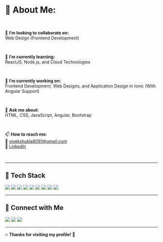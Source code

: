 <h1 align="left">💫 About Me:</h1>

<br>

🤝 **I’m looking to collaborate on:**  
Web Design (Frontend Development)  

<br>

🌱 **I’m currently learning:**  
ReactJS, Node.js, and Cloud Technologies  

<br>

🔭 **I’m currently working on:**  
Frontend Development, Web Designs, and Application Design in Ionic (With Angular Support)  

<br>

💬 **Ask me about:**  
HTML, CSS, JavaScript, Angular, Bootstrap  

<br>

📫 **How to reach me:**  
📧 [vivekshukla8091@gmail.com](mailto:vivekshukla8091@gmail.com)  
🔗 [LinkedIn](https://www.linkedin.com/in/vivek-shukla-b26966276/)  

<br>

---

## 📌 Tech Stack

<p align="left">
  <img src="https://img.shields.io/badge/JavaScript-F7DF1E?style=for-the-badge&logo=javascript&logoColor=black">
  <img src="https://img.shields.io/badge/React-61DAFB?style=for-the-badge&logo=react&logoColor=black">
  <img src="https://img.shields.io/badge/Angular-DD0031?style=for-the-badge&logo=angular&logoColor=white">
  <img src="https://img.shields.io/badge/Node.js-339933?style=for-the-badge&logo=nodedotjs&logoColor=white">
  <img src="https://img.shields.io/badge/MongoDB-47A248?style=for-the-badge&logo=mongodb&logoColor=white">
  <img src="https://img.shields.io/badge/Express.js-000000?style=for-the-badge&logo=express&logoColor=white">
  <img src="https://img.shields.io/badge/HTML5-E34F26?style=for-the-badge&logo=html5&logoColor=white">
  <img src="https://img.shields.io/badge/CSS3-1572B6?style=for-the-badge&logo=css3&logoColor=white">
  <img src="https://img.shields.io/badge/Bootstrap-7952B3?style=for-the-badge&logo=bootstrap&logoColor=white">
</p>

---

## 📢 Connect with Me

<p align="left">
  <a href="your-twitter-link"><img src="https://img.shields.io/badge/Twitter-1DA1F2?style=for-the-badge&logo=twitter&logoColor=white"></a>
  <a href="your-linkedin-link"><img src="https://img.shields.io/badge/LinkedIn-0077B5?style=for-the-badge&logo=linkedin&logoColor=white"></a>
  <a href="your-github-link"><img src="https://img.shields.io/badge/GitHub-181717?style=for-the-badge&logo=github&logoColor=white"></a>
</p>

---

⭐️ **Thanks for visiting my profile!** 🚀 
